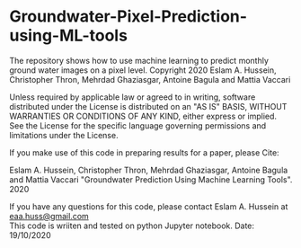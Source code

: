 # Groundwater-Pixel-Prediction-using-ML-tools
The repository shows how to use machine learning to predict monthly ground water images on a pixel level.
Copyright 2020 Eslam A. Hussein, Christopher Thron, Mehrdad Ghaziasgar, Antoine Bagula and Mattia Vaccari 


   Unless required by applicable law or agreed to in writing, software
   distributed under the License is distributed on an "AS IS" BASIS,
   WITHOUT WARRANTIES OR CONDITIONS OF ANY KIND, either express or implied.
  See the License for the specific language governing permissions and
  limitations under the License.

 If you make use of this code in preparing results for a paper, please
 Cite:

 Eslam A. Hussein, Christopher Thron, Mehrdad Ghaziasgar, Antoine Bagula and Mattia Vaccari "Groundwater Prediction Using Machine Learning Tools". 2020

   If you have any questions for this code, please contact Eslam A. Hussein at eaa.huss@gmail.com    
   This code is wriiten and tested on python Jupyter notebook.
   Date: 19/10/2020
